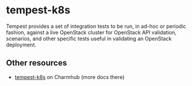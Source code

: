 <!--
Avoid using this README file for information that is maintained or published elsewhere, e.g.:

* metadata.yaml > published on Charmhub
* documentation > published on (or linked to from) Charmhub
* detailed contribution guide > documentation or CONTRIBUTING.md

Use links instead.
-->

# tempest-k8s

Tempest provides a set of integration tests to be run, in ad-hoc
or periodic fashion, against a live OpenStack cluster for OpenStack API
validation, scenarios, and other specific tests useful in validating an
OpenStack deployment.

## Other resources

- [tempest-k8s](https://charmhub.io/tempest-k8s) on Charmhub (more docs there)
